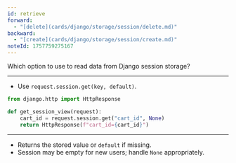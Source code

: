 ```yaml
---
id: retrieve
forward:
  - "[delete](cards/django/storage/session/delete.md)"
backward:
  - "[create](cards/django/storage/session/create.md)"
noteId: 1757759275167
---
```


Which option to use to read data from Django session storage?

---

- Use `request.session.get(key, default)`.

```python
from django.http import HttpResponse

def get_session_view(request):
    cart_id = request.session.get("cart_id", None)
    return HttpResponse(f"cart_id={cart_id}")
```

---

- Returns the stored value or `default` if missing.
- Session may be empty for new users; handle `None` appropriately.


